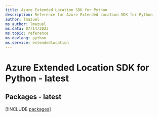 ```yaml
---
title: Azure Extended Location SDK for Python
description: Reference for Azure Extended Location SDK for Python
author: lmazuel
ms.author: lmazuel
ms.data: 07/14/2023
ms.topic: reference
ms.devlang: python
ms.service: extendedlocation
---
```

# Azure Extended Location SDK for Python - latest
## Packages - latest
[!INCLUDE [packages](extended-location-index.md)]